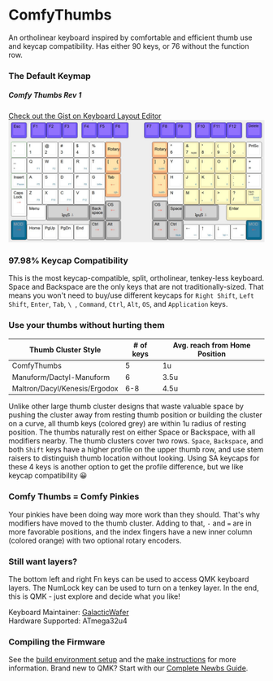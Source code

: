 # ComfyThumbs

An ortholinear keyboard inspired by comfortable and efficient thumb use and keycap compatibility. Has either 90 keys, or 76 without the function row.

### The Default Keymap
<h5><b>Comfy Thumbs Rev 1</b></h5>


[Check out the Gist on Keyboard Layout Editor](http://www.keyboard-layout-editor.com/#/gists/36e706f383088aca6e862086f8b5e326)
![Default Keymap](https://raw.githubusercontent.com/GalacticWafer/ComfyThumbs/master/layout.jpg)

<p>

### 97.98% Keycap Compatibility

This is the most keycap-compatible, split, ortholinear, tenkey-less keyboard. Space and Backspace are the only keys that are not traditionally-sized. That means you won't need to buy/use different keycaps for `Right Shift`, `Left Shift`, `Enter`, `Tab`, `\ `, `Command`, `Ctrl`, `Alt`, `OS`, and `Application` keys.

<p>

### Use your thumbs without hurting them

|Thumb Cluster Style|# of keys|Avg. reach from Home Position|
|---|---|---|
|ComfyThumbs|5|1u
|Manuform/Dactyl-Manuform|6|3.5u
|Maltron/Dacyl/Kenesis/Ergodox|6-8|4.5u

Unlike other large thumb cluster designs that waste valuable space by pushing the cluster away from resting thumb position or building the cluster on a curve, all thumb keys (colored grey) are within 1u radius of resting position. The thumbs naturally rest on either Space or Backspace, with all modifiers nearby. The thumb clusters cover two rows. `Space`, `Backspace`, and both `Shift` keys have a higher profile on the upper thumb row, and use stem raisers to distinguish thumb location without looking. Using SA keycaps for these 4 keys is another option to get the profile difference, but we like keycap compatibility :grinning:


### Comfy Thumbs = Comfy Pinkies
Your pinkies have been doing way more work than they should. That's why modifiers have moved to the thumb cluster. Adding to that, `-` and `=` are in more favorable positions, and the index fingers have a new inner column (colored orange) with two optional rotary encoders.

### Still want layers?
The bottom left and right Fn keys can be used to access QMK keyboard layers. The NumLock key can be used to turn on a tenkey layer. In the end, this is QMK - just explore and decide what you like!
</p>



Keyboard Maintainer: [GalacticWafer](https://github.com/GalacticWafer)  
Hardware Supported: ATmega32u4  

### Compiling the Firmware

See the [build environment setup](https://docs.qmk.fm/#/getting_started_build_tools) and the [make instructions](https://docs.qmk.fm/#/getting_started_make_guide) for more information. Brand new to QMK? Start with our [Complete Newbs Guide](https://docs.qmk.fm/#/newbs).

